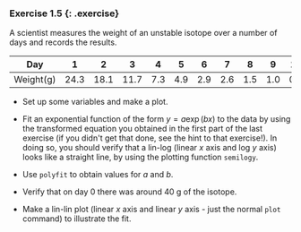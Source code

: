 ### Exercise 1.5 {: .exercise}

A scientist measures the weight of an unstable isotope over a number of days and records the results.


Day       |   1  |  2   |  3   |  4  |  5  |  6  |  7  |  8  |  9  |  10
----------|------|------|------|-----|-----|-----|-----|-----|-----|-----
Weight(g) | 24.3 | 18.1 | 11.7 | 7.3 | 4.9 | 2.9 | 2.6 | 1.5 | 1.0 | 0.5


* Set up some variables and make a plot.

* Fit an exponential function of the form $y=a\exp(bx)$ to the data by using the transformed equation you obtained in the first part of the last exercise (if you didn't get that done, see the hint to that exercise!). In doing so, you should verify that a lin-log (linear $x$ axis and log $y$ axis) looks like a straight line, by using the plotting function `semilogy`.

* Use `polyfit` to obtain values for $a$ and $b$.

* Verify that on day 0 there was around 40 g of the isotope.

* Make a lin-lin plot (linear $x$ axis and linear $y$ axis - just the normal `plot` command) to illustrate the fit.


